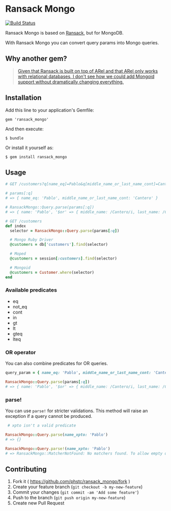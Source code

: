 # Ransack Mongo

[![Build Status](https://travis-ci.org/phstc/ransack_mongo.svg)](https://travis-ci.org/phstc/ransack_mongo)

Ransack Mongo is based on [Ransack](https://github.com/activerecord-hackery/ransack), but for MongoDB.

With Ransack Mongo you can convert query params into Mongo queries.

## Why another gem?

> [Given that Ransack is built on top of ARel and that ARel only works with relational databases, I don't see how we could add Mongoid support without dramatically changing everything.](https://github.com/activerecord-hackery/ransack/issues/120#issuecomment-7539851)

## Installation

Add this line to your application's Gemfile:

    gem 'ransack_mongo'

And then execute:

    $ bundle

Or install it yourself as:

    $ gem install ransack_mongo

## Usage

```ruby
# GET /customers?q[name_eq]=Pablo&q[middle_name_or_last_name_cont]=Cantero

# params[:q]
# => { name_eq: 'Pablo', middle_name_or_last_name_cont: 'Cantero' }

# RansackMongo::Query.parse(params[:q])
# => { name: 'Pablo', '$or' => { middle_name: /Cantero/i, last_name: /Cantero/i } }

# GET /customers
def index
  selector = RansackMongo::Query.parse(params[:q])

  # Mongo Ruby Driver
  @customers = db['customers'].find(selector)

  # Moped
  @customers = session[:customers].find(selector)

  # Mongoid
  @customers = Customer.where(selector)
end
```

### Available predicates

* eq
* not_eq
* cont
* in
* gt
* lt
* gteq
* lteq

### OR operator

You can also combine predicates for OR queries.

```ruby
query_param = { name_eq: 'Pablo', middle_name_or_last_name_cont: 'Cantero' }

RansackMongo::Query.parse(params[:q])
# => { name: 'Pablo', '$or' => { middle_name: /Cantero/i, last_name: /Cantero/i } }
```

### parse!

You can use `parse!` for stricter validations. This method will raise an exception if a query cannot be produced.

```ruby
 # xpto isn't a valid predicate

RansackMongo::Query.parse(name_xpto: 'Pablo')
# => {}

RansackMongo::Query.parse!(name_xpto: 'Pablo')
# => RansackMongo::MatcherNotFound: No matchers found. To allow empty queries use .parse instead
```

## Contributing

1. Fork it ( https://github.com/phstc/ransack_mongo/fork )
2. Create your feature branch (`git checkout -b my-new-feature`)
3. Commit your changes (`git commit -am 'Add some feature'`)
4. Push to the branch (`git push origin my-new-feature`)
5. Create new Pull Request
